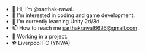 - 👋 Hi, I’m @sarthak-rawal.
- 👀 I’m interested in coding and game development.
- 🌱 I’m currently learning Unity 2d/3d.
- 📫 How to reach me sarthakrawal6626@gmail.com .
- 📂 Working in a project.
- ⚽ Liverpool FC (YNWA)



<!---
sarthak-rawal/sarthak-rawal is a ✨ special ✨ repository because its `README.md` (this file) appears on your GitHub profile.
You can click the Preview link to take a look at your changes.
--->
